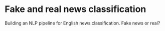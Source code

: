 # Fake and real news classification
Building an NLP pipeline for English news classification. Fake news or real?
